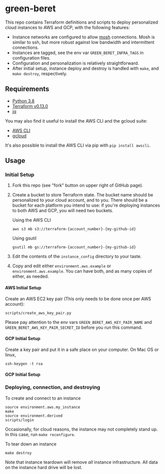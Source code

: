 # green-beret

This repo contains Terraform definitions and scripts to deploy personalized cloud instances to AWS and GCP, with the
following features:
  - Instance networks are configured to allow [mosh](https://mosh.org/) connections. Mosh is similar to ssh, but more
	robust against low bandwidth and intermittent connections.
  - Instances are tagged, see the env var `GREEN_BERET_INFRA_TAGS` in configuration files.
  - Configuration and personalization is relatively straightforward.
  - After initial setup, instance deploy and destroy is handled with `make`, and `make destroy`, respectively.

## Requirements

- [Python 3.8](https://www.python.org/downloads/)
- [Terraform v0.13.0](https://www.terraform.io/downloads.html)
- [jq](https://stedolan.github.io/jq/download/)

You may also find it useful to install the AWS CLI and the gcloud suite:
  - [AWS CLI](https://docs.aws.amazon.com/cli/latest/userguide/cli-chap-install.html)
  - [gcloud](https://cloud.google.com/sdk/install)

It's also possible to install the AWS CLI via pip with `pip install awscli`.

## Usage

### Initial Setup

1. Fork this repo (see "fork" button on upper right of GitHub page).
1. Create a bucket to store Terraform state. The bucket name should be personalized to your cloud account, and to you.
   There should be a bucket for each platform you intend to use: if you're deploying instances to both AWS and GCP, you
   will need two buckets.

   Using the AWS CLI
   ```
   aws s3 mb s3://terraform-{account_number}-{my-github-id}
   ```

   Using gsutil
   ```
   gsutil mb gs://terraform-{account_number}-{my-github-id}
   ```
1. Edit the contents of the `instance_config` directory to your taste.
1. Copy and edit either `environment.aws.example` or `environment.aws.example`. You can have both, and as many copies
   of either, as needed.

#### AWS Initial Setup
Create an AWS EC2 key pair (This only needs to be done once per AWS account):
```
scripts/create_aws_key_pair.py
```
Please pay attention to the env vars `GREEN_BERET_AWS_KEY_PAIR_NAME` and `GREEN_BERET_AWS_KEY_PAIR_SECRET_ID` before
you run this command.

#### GCP Initial Setup
Create a key pair and put it in a safe place on your computer. On Mac OS or linux,
```
ssh-keygen -t rsa
```

#### GCP Initial Setup

### Deploying, connection, and destroying

To create and connect to an instance
```
source environment.aws.my_instance
make
source environment.derived
scripts/login
```

Occasionally, for cloud reasons, the instance may not completely stand up. In this case, run `make reconfigure`.

To tear down an instance
```
make destroy
```

Note that instance teardown will remove _all_ instance infrastructure. All data on the instance hard drive will be
lost.
